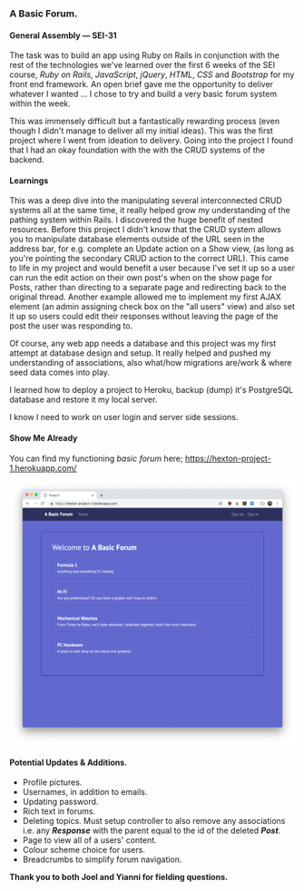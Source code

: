 ### **A Basic Forum.**

#### General Assembly — SEI-31

The task was to build an app using Ruby on Rails in conjunction with the rest of the technologies we've learned over the first 6 weeks of the SEI course, *Ruby on Rails*, *JavaScript*, *jQuery*, *HTML*, *CSS* and *Bootstrap* for my front end framework. An open brief gave me the opportunity to deliver whatever I wanted ... I chose to try and build a very basic forum system within the week.

This was immensely difficult but a fantastically rewarding process (even though I didn't manage to deliver all my initial ideas). This was the first project where I went from ideation to delivery. Going into the project I found that I had an okay foundation with the with the CRUD systems of the backend.

#### **Learnings**
This was a deep dive into the manipulating several interconnected CRUD systems all at the same time, it really helped grow my understanding of the pathing system within Rails. I discovered the huge benefit of nested resources. Before this project I didn't know that the CRUD system allows you to manipulate database elements outside of the URL seen in the address bar, for e.g. complete an Update action on a Show view, (as long as you're pointing the secondary CRUD action to the correct URL). This came to life in my project and would benefit a user because I've set it up so a user can run the edit action on their own post's when on the show page for Posts, rather than directing to a separate page and redirecting back to the original thread. Another example allowed me to implement my first AJAX element (an admin assigning check box on the "all users" view) and also set it up so users could edit their responses without leaving the page of the post the user was responding to.

Of course, any web app needs a database and this project was my first attempt at database design and setup. It really helped and pushed my understanding of associations, also what/how migrations are/work & where seed data comes into play.

I learned how to deploy a project to Heroku, backup (dump) it's PostgreSQL database and restore it my local server.

I know I need to work on user login and server side sessions.

#### **Show Me Already**
You can find my functioning *basic forum* here;
https://hexton-project-1.herokuapp.com/

![Trigotometry's Basic Forum Homepage](https://raw.githubusercontent.com/Trigotometry/project1/master/a%20basic%20forum.png)

#### **Potential Updates & Additions.**
- Profile pictures.
- Usernames, in addition to emails.
- Updating password.
- Rich text in forums.
- Deleting topics. Must setup controller to also remove any associations i.e. any ***Response*** with the parent equal to the id of the deleted ***Post***.
- Page to view all of a users' content.
- Colour scheme choice for users.
- Breadcrumbs to simplify forum navigation.

**Thank you to both Joel and Yianni for fielding questions.**
